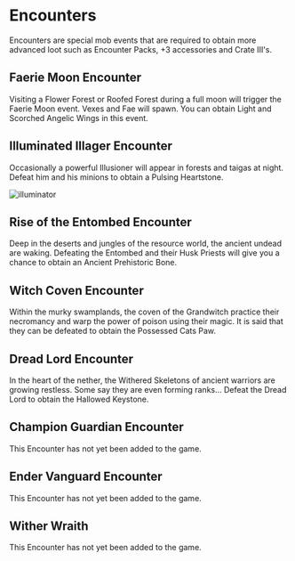 # Encounters

Encounters are special mob events that are required to obtain more advanced loot such as Encounter Packs, +3 accessories and Crate III's.

## Faerie Moon Encounter

Visiting a Flower Forest or Roofed Forest during a full moon will trigger the Faerie Moon event. Vexes and Fae will spawn. You can obtain Light and Scorched Angelic Wings in this event.

## Illuminated Illager Encounter

Occasionally a powerful Illusioner will appear in forests and taigas at night. Defeat him and his minions to obtain a Pulsing Heartstone.

![illuminator](http://i.imgur.com/qBfg8BB.png)

## Rise of the Entombed Encounter

Deep in the deserts and jungles of the resource world, the ancient undead are waking. Defeating the Entombed and their Husk Priests will give you a chance to obtain an Ancient Prehistoric Bone.

## Witch Coven Encounter

Within the murky swamplands, the coven of the Grandwitch practice their necromancy and warp the power of poison using their magic. It is said that they can be defeated to obtain the Possessed Cats Paw.

## Dread Lord Encounter

In the heart of the nether, the Withered Skeletons of ancient warriors are growing restless. Some say they are even forming ranks... Defeat the Dread Lord to obtain the Hallowed Keystone.

## Champion Guardian Encounter

This Encounter has not yet been added to the game.

## Ender Vanguard Encounter

This Encounter has not yet been added to the game.

## Wither Wraith

This Encounter has not yet been added to the game.
